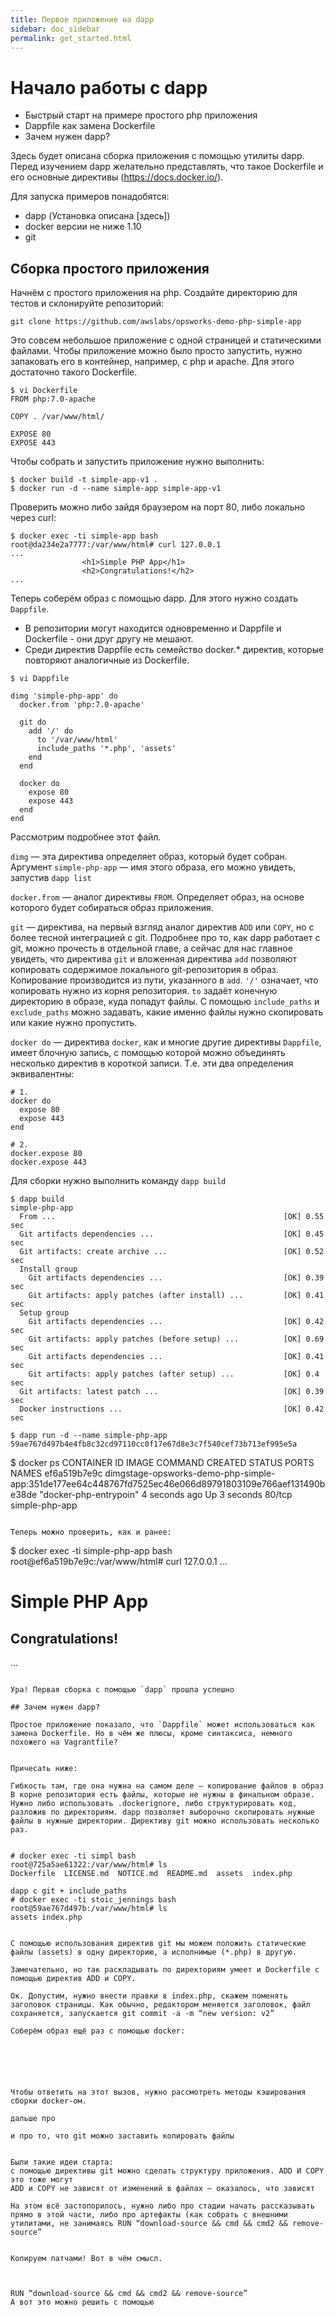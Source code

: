 ```yaml
---
title: Первое приложение на dapp
sidebar: doc_sidebar
permalink: get_started.html
---
```


# Начало работы с dapp

* Быстрый старт на примере простого php приложения
* Dappfile как замена Dockerfile
* Зачем нужен dapp?

Здесь будет описана сборка приложения с помощью утилиты dapp. Перед изучением dapp желательно представлять, что такое Dockerfile и его основные директивы  (https://docs.docker.io/).

Для запуска примеров понадобятся:
* dapp (Установка описана [здесь])
* docker версии не ниже 1.10
* git

## Сборка простого приложения

Начнём с простого приложения на php. Создайте директорию для тестов и склонируйте репозиторий:

```
git clone https://github.com/awslabs/opsworks-demo-php-simple-app
```

Это совсем небольшое приложение с одной страницей и статическими файлами. Чтобы приложение можно было просто запустить, нужно запаковать его в контейнер, например, с php и apache. Для этого достаточно такого Dockerfile.

```
$ vi Dockerfile
FROM php:7.0-apache

COPY . /var/www/html/

EXPOSE 80
EXPOSE 443
```

Чтобы собрать и запустить приложение нужно выполнить:

```
$ docker build -t simple-app-v1 .
$ docker run -d --name simple-app simple-app-v1
```

Проверить можно либо зайдя браузером на порт 80, либо локально через curl:

```
$ docker exec -ti simple-app bash
root@da234e2a7777:/var/www/html# curl 127.0.0.1
...
                <h1>Simple PHP App</h1>
                <h2>Congratulations!</h2>
...
```

Теперь соберём образ с помощью dapp. Для этого нужно создать `Dappfile`.

* В репозитории могут находится одновременно и Dappfile и Dockerfile - они друг другу не мешают.
* Среди директив Dappfile есть семейство docker.* директив, которые повторяют аналогичные из Dockerfile.

```
$ vi Dappfile

dimg 'simple-php-app' do
  docker.from 'php:7.0-apache'

  git do
    add '/' do
      to '/var/www/html'
      include_paths '*.php', 'assets'
    end
  end

  docker do
    expose 80
    expose 443
  end
end
```

Рассмотрим подробнее этот файл.

`dimg` — эта директива определяет образ, который будет собран. Аргумент `simple-php-app` — имя этого образа, его можно увидеть, запустив `dapp list`

`docker.from` — аналог директивы `FROM`. Определяет образ, на основе которого будет собираться образ приложения.

`git` — директива, на первый взгляд аналог директив `ADD` или `COPY`, но с более тесной интеграцией с git. Подробнее про то, как dapp работает с git, можно прочесть в отдельной главе, а сейчас для нас главное увидеть, что директива `git` и вложенная директива `add` позволяют копировать содержимое локального git-репозитория в образ. Копирование производится из пути, указанного в `add`. `'/'` означает, что копировать нужно из корня репозитория. `to` задаёт конечную директорию в образе, куда попадут файлы. С помощью `include_paths` и `exclude_paths` можно задавать, какие именно файлы нужно скопировать или какие нужно пропустить.

`docker do` — директива `docker`, как и многие другие директивы `Dappfile`, имеет блочную запись, с помощью которой можно объединять несколько директив в короткой записи. Т.е. эти два определения эквивалентны:
```
# 1.
docker do
  expose 80
  expose 443
end
```

```
# 2.
docker.expose 80
docker.expose 443
```

Для сборки нужно выполнить команду `dapp build`

```
$ dapp build
simple-php-app
  From ...                                                   [OK] 0.55 sec
  Git artifacts dependencies ...                             [OK] 0.45 sec
  Git artifacts: create archive ...                          [OK] 0.52 sec
  Install group
    Git artifacts dependencies ...                           [OK] 0.39 sec
    Git artifacts: apply patches (after install) ...         [OK] 0.41 sec
  Setup group
    Git artifacts dependencies ...                           [OK] 0.42 sec
    Git artifacts: apply patches (before setup) ...          [OK] 0.69 sec
    Git artifacts dependencies ...                           [OK] 0.41 sec
    Git artifacts: apply patches (after setup) ...           [OK] 0.4 sec
  Git artifacts: latest patch ...                            [OK] 0.39 sec
  Docker instructions ...                                    [OK] 0.42 sec
```


```
$ dapp run -d --name simple-php-app
59ae767d497b4e4fb8c32cd97110cc0f17e67d8e3c7f540cef73b713ef995e5a
```
$ docker ps
CONTAINER ID        IMAGE                                                                                                     COMMAND                  CREATED             STATUS              PORTS                NAMES
ef6a519b7e9c        dimgstage-opsworks-demo-php-simple-app:351de177ee64c448767fd7525ec46e066d89791803109e766aef131490be38de   "docker-php-entrypoin"   4 seconds ago       Up 3 seconds        80/tcp               simple-php-app
```

Теперь можно проверить, как и ранее:

```
$ docker exec -ti simple-php-app bash
root@ef6a519b7e9c:/var/www/html# curl 127.0.0.1
...
                <h1>Simple PHP App</h1>
                <h2>Congratulations!</h2>
...
```

Ура! Первая сборка с помощью `dapp` прошла успешно

## Зачем нужен dapp?

Простое приложение показало, что `Dappfile` может использоваться как замена Dockerfile. Но в чём же плюсы, кроме синтаксиса, немного похожего на Vagrantfile?


Причесать ниже:

Гибкость там, где она нужна на самом деле — копирование файлов в образ
В корне репозитория есть файлы, которые не нужны в финальном образе. Нужно либо использовать .dockerignore, либо структурировать код, разложив по директориям. dapp позволяет выборочно скопировать нужные файлы в нужные директории. Директиву git можно использовать несколько раз.


# docker exec -ti simpl bash
root@725a5ae61322:/var/www/html# ls
Dockerfile  LICENSE.md	NOTICE.md  README.md  assets  index.php

dapp с git + include_paths
# docker exec -ti stoic_jennings bash
root@59ae767d497b:/var/www/html# ls
assets index.php


С помощью использования директив git мы можем положить статические файлы (assets) в одну директорию, а исполнимые (*.php) в другую.

Замечательно, но так раскладывать по директориям умеет и Dockerfile c помощью директив ADD и COPY.

Ок. Допустим, нужно внести правки в index.php, скажем поменять заголовок страницы. Как обычно, редактором меняется заголовок, файл сохраняется, запускается git commit -a -m “new version: v2”

Соберём образ ещё раз с помощью docker:






Чтобы ответить на этот вызов, нужно рассмотреть методы кэширования сборки docker-ом.

дальше про

и про то, что git можно заставить копировать файлы


Были такие идеи старта:
с помощью директивы git можно сделать структуру приложения. ADD И COPY это тоже могут
ADD и COPY не зависят от изменений в файлах — оказалось, что зависят

На этом всё застопорилось, нужно либо про стадии начать рассказывать прямо в этой части, либо про артефакты (как собрать с внешними утилитами, не занимаясь RUN “download-source && cmd && cmd2 && remove-source”


Копируем патчами! Вот в чём смысл.



RUN “download-source && cmd && cmd2 && remove-source”
А вот это можно решить с помощью
